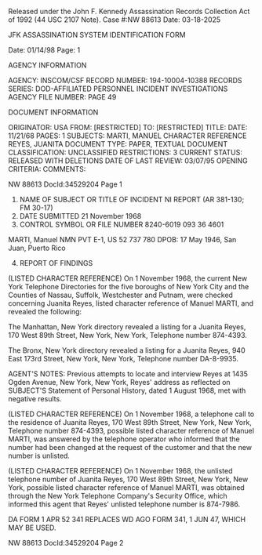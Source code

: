 Released under the John F. Kennedy
Assassination Records Collection Act of
1992 (44 USC 2107 Note). Case #:NW
88613 Date: 03-18-2025

JFK ASSASSINATION SYSTEM
IDENTIFICATION FORM

Date: 01/14/98
Page: 1

AGENCY INFORMATION

AGENCY: INSCOM/CSF
RECORD NUMBER: 194-10004-10388
RECORDS SERIES: DOD-AFFILIATED PERSONNEL INCIDENT INVESTIGATIONS
AGENCY FILE NUMBER: PAGE 49

DOCUMENT INFORMATION

ORIGINATOR: USA
FROM: [RESTRICTED]
TO: [RESTRICTED]
TITLE:
DATE: 11/21/68
PAGES: 1
SUBJECTS: MARTI, MANUEL
CHARACTER REFERENCE
REYES, JUANITA
DOCUMENT TYPE: PAPER, TEXTUAL DOCUMENT
CLASSIFICATION: UNCLASSIFIED
RESTRICTIONS: 3
CURRENT STATUS: RELEASED WITH DELETIONS
DATE OF LAST REVIEW: 03/07/95
OPENING CRITERIA:
COMMENTS:

NW 88613 DocId:34529204 Page 1

1. NAME OF SUBJECT OR TITLE OF INCIDENT
NI REPORT
(AR 381-130; FM 30-17)
2. DATE SUBMITTED
21 November 1968
3. CONTROL SYMBOL OR FILE NUMBER
8240-6019
093 36 4601

MARTI, Manuel NMN
PVT E-1, US 52 737 780
DPOB: 17 May 1946, San Juan, Puerto Rico

4. REPORT OF FINDINGS

(LISTED CHARACTER REFERENCE) On 1 November 1968, the current
New York Telephone Directories for the five boroughs of New York City and
the Counties of Nassau, Suffolk, Westchester and Putnam, were checked
concerning Juanita Reyes, listed character reference of Manuel MARTI, and
revealed the following:

The Manhattan, New York directory revealed a listing for a
Juanita Reyes, 170 West 89th Street, New York, New York, Telephone number
874-4393.

The Bronx, New York directory revealed a listing for a Juanita
Reyes, 940 East 173rd Street, New York, New York, Telephone number DA-8-9935.

AGENT'S NOTES: Previous attempts to locate and interview Reyes
at 1435 Ogden Avenue, New York, New York, Reyes' address as reflected on
SUBJECT'S Statement of Personal History, dated 1 August 1968, met with
negative results.

(LISTED CHARACTER REFERENCE) On 1 November 1968, a telephone
call to the residence of Juanita Reyes, 170 West 89th Street, New York,
New York, Telephone number 874-4393, possible listed character reference
of Manuel MARTI, was answered by the telephone operator who informed that
the number had been changed at the request of the customer and that the
new number is unlisted.

(LISTED CHARACTER REFERENCE) On 1 November 1968, the unlisted
telephone number of Juanita Reyes, 170 West 89th Street, New York, New York,
possible listed character reference of Manuel MARTI, was obtained through
the New York Telephone Company's Security Office, which informed this agent
that Reyes' unlisted telephone number is 874-7986.

DA
FORM
1 APR 52 341
REPLACES WD AGO FORM 341, 1 JUN 47, WHICH MAY BE USED.

NW 88613 DocId:34529204 Page 2
